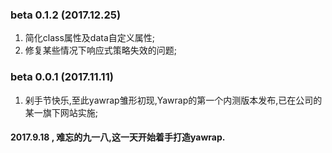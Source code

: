 
### beta 0.1.2 (2017.12.25)
1. 简化class属性及data自定义属性;
2. 修复某些情况下响应式策略失效的问题;

### beta 0.0.1 (2017.11.11)
1. 剁手节快乐,至此yawrap雏形初现,Yawrap的第一个内测版本发布,已在公司的某一旗下网站实施;

#### 2017.9.18 , 难忘的九一八,这一天开始着手打造yawrap.
